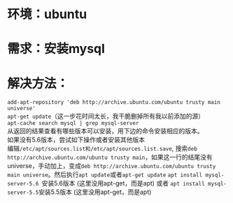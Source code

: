 # 环境：ubuntu
# 需求：安装mysql
# 解决方法：
`add-apt-repository 'deb http://archive.ubuntu.com/ubuntu trusty main universe'`  
`apt-get update`（这一步花时间太长，我干脆删掉所有我以前添加的源）  
`apt-cache search mysql | grep mysql-server`  
从返回的结果查看有哪些版本可以安装，用下边的命令安装相应的版本。  
如果没有5.6版本，尝试如下操作或者安装其他版本  
编辑`/etc/apt/sources.list和/etc/apt/sources.list.save`, 搜索`deb http://archive.ubuntu.com/ubuntu trusty main`，如果这一行的结尾没有universe，手动加上，变成`deb http://archive.ubuntu.com/ubuntu trusty main universe`。然后执行`apt update`或者`apt-get update`
`apt install mysql-server-5.6 `安装5.6版本 (这里没用apt-get，而是apt)
或者
`apt install mysql-server-5.5`安装5.5版本 (这里没用apt-get，而是apt)

